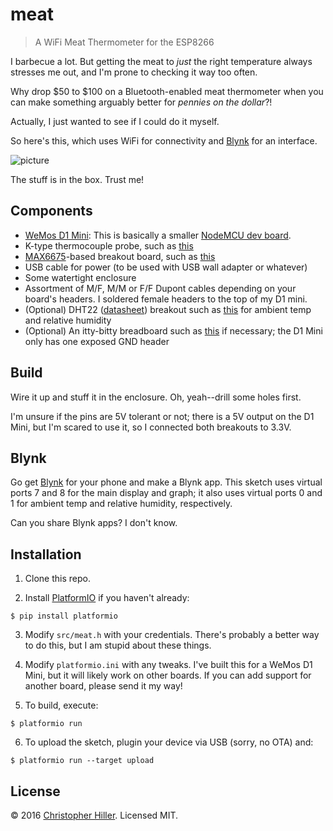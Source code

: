 # meat

> A WiFi Meat Thermometer for the ESP8266

I barbecue a lot.  But getting the meat to *just* the right temperature always stresses me out, and I'm prone to checking it way too often.

Why drop $50 to $100 on a Bluetooth-enabled meat thermometer when you can make something arguably better for *pennies on the dollar*?!

Actually, I just wanted to see if I could do it myself.

So here's this, which uses WiFi for connectivity and [Blynk](http://blynk.cc) for an interface.

![picture](https://cldup.com/n8DWX5kjej.png)

The stuff is in the box.  Trust me!

## Components

- [WeMos D1 Mini](http://www.wemos.cc/wiki/doku.php?id=en:d1_mini): This is basically a smaller [NodeMCU dev board](http://nodemcu.com/index_en.html#fr_54747661d775ef1a3600009e).
- K-type thermocouple probe, such as [this](http://www.amazon.com/Probe-Thermocouple-Sensor-Temperature-Controller/dp/B00899A4LY/)
- [MAX6675](https://www.maximintegrated.com/en/products/analog/sensors-and-sensor-interface/MAX6675.html)-based breakout board, such as [this](http://www.electrodragon.com/product/max6675-breakout-board-for-thermocouple-genius-ic/)
- USB cable for power (to be used with USB wall adapter or whatever)
- Some watertight enclosure
- Assortment of M/F, M/M or F/F Dupont cables depending on your board's headers.  I soldered female headers to the top of my D1 mini.
- (Optional) DHT22 ([datasheet](https://www.sparkfun.com/datasheets/Sensors/Temperature/DHT22.pdf)) breakout such as [this](http://www.play-zone.ch/en/dht22-am2302-digitaler-temperatur-und-feuchtigskeitssensor-breakout.html) for ambient temp and relative humidity
- (Optional) An itty-bitty breadboard such as [this](https://www.adafruit.com/products/2463) if necessary; the D1 Mini only has one exposed GND header

## Build

Wire it up and stuff it in the enclosure.  Oh, yeah--drill some holes first.

I'm unsure if the pins are 5V tolerant or not; there is a 5V output on the D1 Mini, but I'm scared to use it, so I connected both breakouts to 3.3V.

## Blynk

Go get [Blynk](http://blynk.cc) for your phone and make a Blynk app.  This sketch uses virtual ports 7 and 8 for the main display and graph; it also uses virtual ports 0 and 1 for ambient temp and relative humidity, respectively.

Can you share Blynk apps?  I don't know.

## Installation

1.  Clone this repo.

2.  Install [PlatformIO](http://platformio.org) if you haven't already:

  ```shell
  $ pip install platformio
  ```

3.  Modify `src/meat.h` with your credentials.  There's probably a better way to do this, but I am stupid about these things.

4.  Modify `platformio.ini` with any tweaks.  I've built this for a WeMos D1 Mini, but it will likely work on other boards.  If you can add support for another board, please send it my way!

5.  To build, execute:

  ```
  $ platformio run
  ```

6.  To upload the sketch, plugin your device via USB (sorry, no OTA) and:

  ```
  $ platformio run --target upload
  ```

## License

© 2016 [Christopher Hiller](https://boneskull.com).  Licensed MIT.
